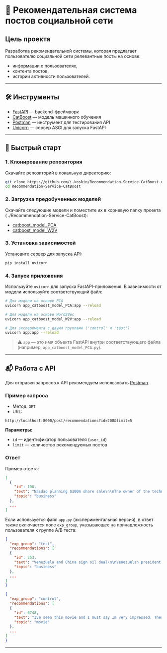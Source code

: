 # 📌 Рекомендательная система постов социальной сети

## Цель проекта

Разработка рекомендательной системы, которая предлагает пользователю социальной сети релевантные посты на основе:

- информации о пользователях,
- контента постов,
- истории активности пользователей.

---

## 🛠 Инструменты

- [FastAPI](https://fastapi.tiangolo.com/) — backend-фреймворк
- [CatBoost](https://catboost.ai/) — модель машинного обучения
- [Postman](https://www.postman.com/) — инструмент для тестирования API
- [Uvicorn](https://www.uvicorn.org/) — сервер ASGI для запуска FastAPI

---

## 🚀 Быстрый старт

### 1. Клонирование репозитория

Скачайте репозиторий в локальную директорию:

```bash
git clone https://github.com/i-koskin/Recommendation-Service-CatBoost.git
cd Recommendation-Service-CatBoost
```

### 2. Загрузка предобученных моделей

Скачайте следующие модели и поместите их в корневую папку проекта ( ./Recommendation-Service-CatBoost):

- [catboost_model_PCA](https://drive.google.com/file/d/1gksqZ9tETozRNqnV_uvKhXqSciJAXwU7/view?usp=sharing)
- [catboost_model_W2V](https://drive.google.com/file/d/1ldkckMPxD7WVJjloa97nRhXmHU8u9L_f/view?usp=sharing)

### 3. Установка зависимостей

Установите сервер для запуска API:

```bash
pip install uvicorn
```

### 4. Запуск приложения

Используйте `uvicorn` для запуска FastAPI-приложения. В зависимости от модели используйте соответствующий файл:

```bash
# Для модели на основе PCA
uvicorn app_catboost_model_PCA:app --reload

# Для модели на основе Word2Vec
uvicorn app_catboost_model_W2V:app --reload

# Для эксперимента с двумя группами ('control' и 'test')
uvicorn app:app --reload
```

> ⚠️ `app` — это имя объекта FastAPI внутри соответствующего файла (например, `app_catboost_model_PCA.py`).

---

## 📬 Работа с API

Для отправки запросов к API рекомендуем использовать [Postman](https://www.postman.com/).

### Пример запроса

- Метод: `GET`
- URL:

```http
http://localhost:8000/post/recommendations?id=200&limit=5
```

**Параметры:**

- `id` — идентификатор пользователя (`user_id`)
- `limit` — количество рекомендуемых постов

### Ответ

Пример ответа:

```json
[
  {
    "id": 100,
    "text": "Nasdaq planning $100m share sale\n\nThe owner of the technology-dominated Nasdaq stock index plans to sell shares to the public and list itself on the market it operates.\n\nAccording to a registration document filed with the Securities and Exchange Commission, Nasdaq Stock Market plans to raise $100m (£52m) from the sale. Some observers see this as another step closer to a full public listing. However Nasdaq, an icon of the 1990s technology boom, recently poured cold water on those suggestions.\n\nThe company first sold shares in private placements during 2000 and 2001. It technically went public in 2002 when the stock started trading on the OTC Bulletin Board, which lists equities that trade only occasionally. Nasdaq will not make money from the sale, only investors who bought shares in the private placings, the filing documents said. The Nasdaq is made up shares in technology firms and other companies with high growth potential. It was the most potent symbol of the 1990s internet and telecoms boom, nose-diving after the bubble burst. A recovery in the fortunes of tech giants such as Intel, and dot.com survivors such as Amazon has helped revive its fortunes.\n",
    "topic": "business"
  },
  ...
]
```

Если используется файл `app.py` (экспериментальная версия), в ответ также включается поле `exp_group`, указывающее на принадлежность пользователя к группе A/B теста:

```json
{
  "exp_group": "test",
  "recommendations": [
  {
    "id": 253,
    "text": "Venezuela and China sign oil deal\n\nVenezuelan president Hugo Chavez has offered China wide-ranging access to the countrys oil reserves.\n\nThe offer, made as part of a trade deal between the two countries, will allow China to operate oil fields in Venezuela and invest in new refineries. Venezuela has also offered to supply 120,000 barrels of fuel oil a month to China. Venezuela - the worlds fifth largest oil exporter - sells about 60% of its output to the United States. Mr Chavezs administration, which has a strained relationship with the US, is trying to diversify sales to reduce its dependence on its largest export market.\n\nChinas quick-growing economys need for oil has contributed to record-high oil prices this year, along with political unrest in the Middle East and supply bottlenecks. Oil prices are finishing the year roughly 30% higher than they were in January 2004.\n\nIn 2004, according to forecasts from the Ministry of Commerce, Chinas oil imports will be 110m tons, up 21% on the previous year. China has been a net importer of oil since the mid 1990s with more than a third of the oil and gas it consumes coming from abroad. A lack of sufficient domestic production and the need to lessen its dependence on imports from the Middle East has meant that China is looking to invest in other potential markets such as Latin America. Mr Chavez, who is visiting China, said his country would put its many of its oil facilities at the disposal of China. Chinese firms would be allowed to operate 15 mature oil fields in the east of Venezuela, which could produce more than one billion barrels, he confirmed. The two countries will also continue a joint venture agreement to produce stocks of the boiler fuel orimulsion. Mr Chavez has also invited Chinese firms to bid for gas exploration contracts which his government will offer next year in the western Gulf of Venezuela. The two countries also signed a number of other agreements covering other industries including mining.\n",
    "topic": "business"
  },
  ...
]
}
```


```json
{
  "exp_group": "control",
  "recommendations": [
  {
    "id": 6748,
    "text": "Ive seen this movie and I must say Im very impressed. There are not much movies I like, but I do like this one. You should see this movie by yourself and comment it,because this is one of my most favorite movie. I fancy to see this again. Action fused with a fantastic story. Very impressing. I like Modestys character. Actually shes very mystic and mysterious (I DO like that^^). The bad boy is pretty too. Well, actually this whole movie is rare in movieworld. I considered about the vote of this movie, I thought this is should be a very popular movie. I guess wrong. It was ME who was very impressed about this movie, and I hope Im not the only one who takes only the cost to watch this one. See and vote.",
    "topic": "movie"
  },
  ...
]
}
```

---

